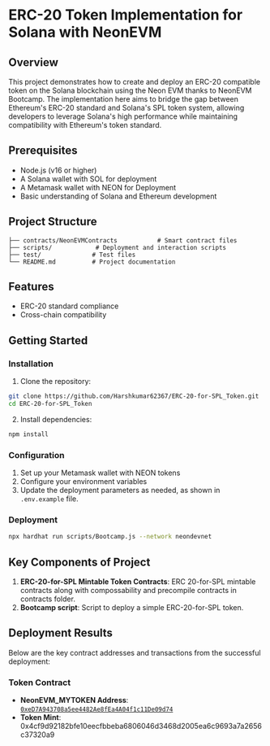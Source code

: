 # ERC-20 Token Implementation for Solana with NeonEVM

## Overview

This project demonstrates how to create and deploy an ERC-20 compatible token on the Solana blockchain using the Neon EVM thanks to NeonEVM Bootcamp. The implementation here aims to bridge the gap between Ethereum's ERC-20 standard and Solana's SPL token system, allowing developers to leverage Solana's high performance while maintaining compatibility with Ethereum's token standard.

## Prerequisites

- Node.js (v16 or higher)
- A Solana wallet with SOL for deployment
- A Metamask wallet with NEON for Deployment
- Basic understanding of Solana and Ethereum development

## Project Structure

```
├── contracts/NeonEVMContracts           # Smart contract files
├── scripts/            # Deployment and interaction scripts
├── test/              # Test files
└── README.md          # Project documentation
```

## Features

- ERC-20 standard compliance
- Cross-chain compatibility


## Getting Started

### Installation

1. Clone the repository:

```bash
git clone https://github.com/Harshkumar62367/ERC-20-for-SPL_Token.git
cd ERC-20-for-SPL_Token
```

2. Install dependencies:

```bash
npm install
```

### Configuration

1. Set up your Metamask wallet with NEON tokens
2. Configure your environment variables
3. Update the deployment parameters as needed, as shown in `.env.example` file.

### Deployment

```bash
npx hardhat run scripts/Bootcamp.js --network neondevnet
```

## Key Components of Project

1. **ERC-20-for-SPL Mintable Token Contracts**: ERC 20-for-SPL mintable contracts along with compossability and precompile contracts in contracts folder. 
2. **Bootcamp script**: Script to deploy a simple ERC-20-for-SPL token.

## Deployment Results

Below are the key contract addresses and transactions from the successful deployment:

### Token Contract

- **NeonEVM_MYTOKEN Address**: [`0xeD7A943708a5ee4482Ae8fEa4A04f1c11De09d74`](https://neon-devnet.blockscout.com/address/0xeD7A943708a5ee4482Ae8fEa4A04f1c11De09d74)
- **Token Mint**: 0x4cf9d92182bfe10eecfbbeba6806046d3468d2005ea6c9693a7a2656c37320a9 
